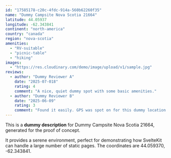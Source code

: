 ```yaml
---
id: "17585178-c20c-4fdc-914a-560b62260f35"
name: "Dummy Campsite Nova Scotia 21664"
latitude: 44.05937
longitude: -62.343841
continent: "north-america"
country: "canada"
region: "nova-scotia"
amenities:
  - "RV-suitable"
  - "picnic-table"
  - "hiking"
images:
  - "https://res.cloudinary.com/demo/image/upload/v1/sample.jpg"
reviews:
  - author: "Dummy Reviewer A"
    date: "2025-07-018"
    rating: 4
    comment: "A nice, quiet dummy spot with some basic amenities."
  - author: "Dummy Reviewer B"
    date: "2025-06-09"
    rating: 3
    comment: "Found it easily. GPS was spot on for this dummy location."
---
```


This is a **dummy description** for Dummy Campsite Nova Scotia 21664, generated for the proof of concept.

It provides a serene environment, perfect for demonstrating how SvelteKit can handle a large number of static pages. The coordinates are 44.059370, -62.343841.
